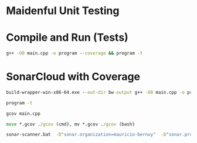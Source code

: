 # Maidenful Unit Testing
 
# Compile and Run (Tests)
```cmd
g++ -O0 main.cpp -o program --coverage && program -t
```

# SonarCloud with Coverage
```cmd
build-wrapper-win-x86-64.exe --out-dir bw-output g++ -O0 main.cpp -o program --coverage

program -t

gcov main.cpp

move *.gcov ./gcov (cmd), mv *.gcov ./gcov (bash) 

sonar-scanner.bat  -D"sonar.organization=mauricio-bernuy"  -D"sonar.projectKey=Mauricio-Bernuy_Maidenful-Unit-Testing"  -D"sonar.sources=."  -D"sonar.cfamily.build-wrapper-output=bw-output"  -D"sonar.host.url=https://sonarcloud.io"  -D"sonar.cfamily.gcov.reportsPath=./gcov"
```